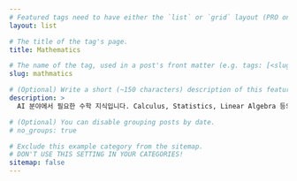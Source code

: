 ```yaml
---
# Featured tags need to have either the `list` or `grid` layout (PRO only).
layout: list

# The title of the tag's page.
title: Mathematics

# The name of the tag, used in a post's front matter (e.g. tags: [<slug>]).
slug: mathmatics

# (Optional) Write a short (~150 characters) description of this featured tag.
description: >
  AI 분야에서 필요한 수학 지식입니다. Calculus, Statistics, Linear Algebra 등의 분야를 다룹니다.

# (Optional) You can disable grouping posts by date.
# no_groups: true

# Exclude this example category from the sitemap.
# DON'T USE THIS SETTING IN YOUR CATEGORIES!
sitemap: false
---
```

